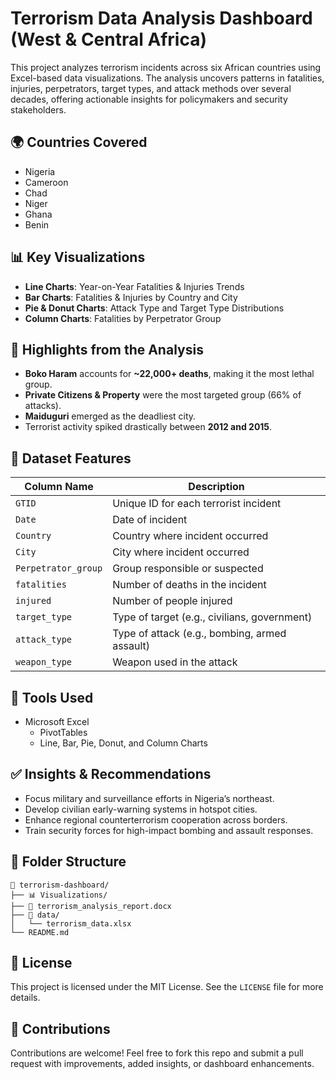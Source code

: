 # Terrorism Data Analysis Dashboard (West & Central Africa)

This project analyzes terrorism incidents across six African countries using Excel-based data visualizations. The analysis uncovers patterns in fatalities, injuries, perpetrators, target types, and attack methods over several decades, offering actionable insights for policymakers and security stakeholders.

## 🌍 Countries Covered
- Nigeria
- Cameroon
- Chad
- Niger
- Ghana
- Benin

## 📊 Key Visualizations
- **Line Charts**: Year-on-Year Fatalities & Injuries Trends
- **Bar Charts**: Fatalities & Injuries by Country and City
- **Pie & Donut Charts**: Attack Type and Target Type Distributions
- **Column Charts**: Fatalities by Perpetrator Group

## 🔎 Highlights from the Analysis
- **Boko Haram** accounts for **~22,000+ deaths**, making it the most lethal group.
- **Private Citizens & Property** were the most targeted group (66% of attacks).
- **Maiduguri** emerged as the deadliest city.
- Terrorist activity spiked drastically between **2012 and 2015**.

## 📁 Dataset Features
| Column Name         | Description                                     |
|---------------------|-------------------------------------------------|
| `GTID`              | Unique ID for each terrorist incident           |
| `Date`              | Date of incident                                |
| `Country`           | Country where incident occurred                 |
| `City`              | City where incident occurred                    |
| `Perpetrator_group` | Group responsible or suspected                  |
| `fatalities`        | Number of deaths in the incident                |
| `injured`           | Number of people injured                        |
| `target_type`       | Type of target (e.g., civilians, government)    |
| `attack_type`       | Type of attack (e.g., bombing, armed assault)   |
| `weapon_type`       | Weapon used in the attack                       |

## 🧰 Tools Used
- Microsoft Excel
  - PivotTables
  - Line, Bar, Pie, Donut, and Column Charts

## ✅ Insights & Recommendations
- Focus military and surveillance efforts in Nigeria’s northeast.
- Develop civilian early-warning systems in hotspot cities.
- Enhance regional counterterrorism cooperation across borders.
- Train security forces for high-impact bombing and assault responses.

## 📂 Folder Structure
```
📁 terrorism-dashboard/
├── 📊 Visualizations/
├── 📄 terrorism_analysis_report.docx
├── 📁 data/
│   └── terrorism_data.xlsx
└── README.md
```

## 📄 License
This project is licensed under the MIT License. See the `LICENSE` file for more details.

## 🤝 Contributions
Contributions are welcome! Feel free to fork this repo and submit a pull request with improvements, added insights, or dashboard enhancements.